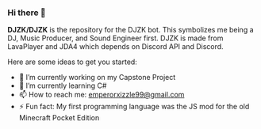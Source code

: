 ### Hi there 👋


**DJZK/DJZK** is the repository for the DJZK bot. This symbolizes me being a DJ, Music Producer, and Sound Engineer first.
DJZK is made from LavaPlayer and JDA4 which depends on Discord API and Discord.

Here are some ideas to get you started:

- 🔭 I’m currently working on my Capstone Project
- 🌱 I’m currently learning C#
- 📫 How to reach me: emperorxizzle99@gmail.com
- ⚡ Fun fact: My first programming language was the JS mod for the old Minecraft Pocket Edition
